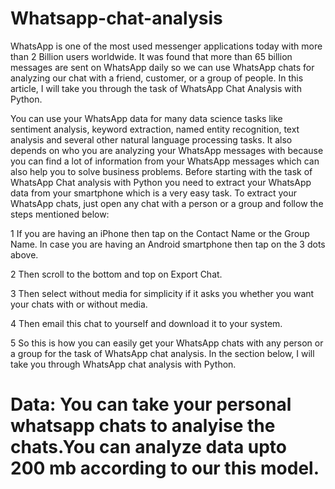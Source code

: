 # Whatsapp-chat-analysis
WhatsApp is one of the most used messenger applications today with more than 2 Billion users worldwide. It was found that more than 65 billion messages are sent on WhatsApp daily so we can use WhatsApp chats for analyzing our chat with a friend, customer, or a group of people. In this article, I will take you through the task of WhatsApp Chat Analysis with Python.

You can use your WhatsApp data for many data science tasks like sentiment analysis, keyword extraction, named entity recognition, text analysis and several other natural language processing tasks. It also depends on who you are analyzing your WhatsApp messages with because you can find a lot of information from your WhatsApp messages which can also help you to solve business problems.
Before starting with the task of WhatsApp Chat analysis with Python you need to extract your WhatsApp data from your smartphone which is a very easy task. To extract your WhatsApp chats, just open any chat with a person or a group and follow the steps mentioned below:

   1 If you are having an iPhone then tap on the Contact Name or the Group Name. In case you are having an Android smartphone then tap on the 3 dots above.

   2 Then scroll to the bottom and top on Export Chat.

   3 Then select without media for simplicity if it asks you whether you want your chats with or without media.

   4 Then email this chat to yourself and download it to your system.

   5 So this is how you can easily get your WhatsApp chats with any person or a group for the task of WhatsApp chat analysis. In the section below, I will take you through WhatsApp chat analysis with Python.
   
   
  # Data: You can take your personal whatsapp chats to analyise the chats.You can analyze data upto 200 mb according to our this model.
